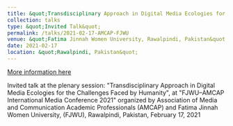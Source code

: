 ```yaml
---
title: &quot;Transdisciplinary Approach in Digital Media Ecologies for the Challenges Faced by Humanity&quot;
collection: talks
type: &quot;Invited Talk&quot;
permalink: /talks/2021-02-17-AMCAP-FJWU
venue: &quot;Fatima Jinnah Women University, Rawalpindi, Pakistan&quot;
date: 2021-02-17
location: &quot;Rawalpindi, Pakistan&quot;
---
```


[More information here](https://fjwu.edu.pk/amcap/)

Invited talk at the plenary session: &quot;Transdisciplinary Approach in Digital Media Ecologies for the Challenges Faced by Humanity&quot;, at &quot;FJWU–AMCAP International Media Conference 2021&quot; organized by Association of Media and Communication Academic Professionals (AMCAP) and Fatima Jinnah Women University, (FJWU), Rawalpindi, Pakistan, February 17, 2021